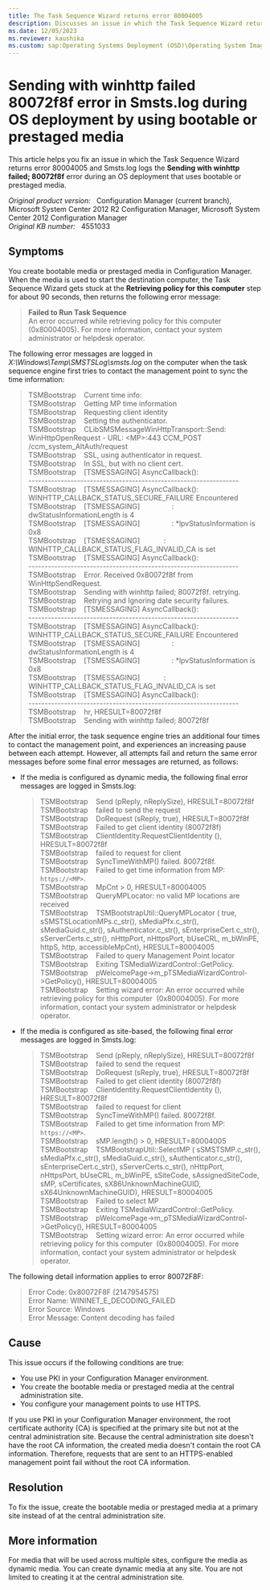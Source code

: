 ```yaml
---
title: The Task Sequence Wizard returns error 80004005
description: Discusses an issue in which the Task Sequence Wizard returns error 80004005 and Smsts.log logs the Sending with winhttp failed error during an OS deployment that uses bootable or prestaged media.
ms.date: 12/05/2023
ms.reviewer: kaushika
ms.custom: sap:Operating Systems Deployment (OSD)\Operating System Image Deployment
---
```

# Sending with winhttp failed 80072f8f error in Smsts.log during OS deployment by using bootable or prestaged media

This article helps you fix an issue in which the Task Sequence Wizard returns error 80004005 and Smsts.log logs the **Sending with winhttp failed; 80072f8f** error during an OS deployment that uses bootable or prestaged media.

_Original product version:_ &nbsp; Configuration Manager (current branch), Microsoft System Center 2012 R2 Configuration Manager, Microsoft System Center 2012 Configuration Manager  
_Original KB number:_ &nbsp; 4551033

## Symptoms

You create bootable media or prestaged media in Configuration Manager. When the media is used to start the destination computer, the Task Sequence Wizard gets stuck at the **Retrieving policy for this computer** step for about 90 seconds, then returns the following error message:

> **Failed to Run Task Sequence**  
> An error occurred while retrieving policy for this computer (0x80004005). For more information, contact your system administrator or helpdesk operator.

The following error messages are logged in *X:\Windows\Temp\SMSTSLog\smsts.log* on the computer when the task sequence engine first tries to contact the management point to sync the time information:

> TSMBootstrap &nbsp; &nbsp;Current time info:  
> TSMBootstrap &nbsp; &nbsp;Getting MP time information  
> TSMBootstrap &nbsp; &nbsp;Requesting client identity  
> TSMBootstrap &nbsp; &nbsp;Setting the authenticator.  
> TSMBootstrap &nbsp; &nbsp;CLibSMSMessageWinHttpTransport::Send: WinHttpOpenRequest - URL: \<MP>:443  CCM_POST /ccm_system_AltAuth/request  
> TSMBootstrap &nbsp; &nbsp;SSL, using authenticator in request.  
> TSMBootstrap &nbsp; &nbsp;In SSL, but with no client cert.  
> TSMBootstrap &nbsp; &nbsp;[TSMESSAGING] AsyncCallback():  
> \-----------------------------------------------------------------  
> TSMBootstrap &nbsp; &nbsp;[TSMESSAGING] AsyncCallback(): WINHTTP_CALLBACK_STATUS_SECURE_FAILURE Encountered  
> TSMBootstrap &nbsp; &nbsp;[TSMESSAGING] &nbsp; &nbsp; &nbsp; &nbsp; &nbsp; &nbsp; &nbsp; &nbsp;: dwStatusInformationLength is 4  
> TSMBootstrap &nbsp; &nbsp;[TSMESSAGING] &nbsp; &nbsp; &nbsp; &nbsp; &nbsp; &nbsp; &nbsp; &nbsp;: \*lpvStatusInformation is 0x8  
> TSMBootstrap &nbsp; &nbsp;[TSMESSAGING] &nbsp; &nbsp; &nbsp; &nbsp; &nbsp; &nbsp;: WINHTTP_CALLBACK_STATUS_FLAG_INVALID_CA is set  
> TSMBootstrap &nbsp; &nbsp;[TSMESSAGING] AsyncCallback():  
> \-----------------------------------------------------------------  
> TSMBootstrap &nbsp; &nbsp;Error. Received 0x80072f8f from WinHttpSendRequest.  
> TSMBootstrap &nbsp; &nbsp;Sending with winhttp failed; 80072f8f. retrying.  
> TSMBootstrap &nbsp; &nbsp;Retrying and Ignoring date security failures.  
> TSMBootstrap &nbsp; &nbsp;[TSMESSAGING] AsyncCallback():  
> \-----------------------------------------------------------------  
> TSMBootstrap &nbsp; &nbsp;[TSMESSAGING] AsyncCallback(): WINHTTP_CALLBACK_STATUS_SECURE_FAILURE Encountered  
> TSMBootstrap &nbsp; &nbsp;[TSMESSAGING] &nbsp; &nbsp; &nbsp; &nbsp; &nbsp; &nbsp; &nbsp; &nbsp;: dwStatusInformationLength is 4  
> TSMBootstrap &nbsp; &nbsp;[TSMESSAGING] &nbsp; &nbsp; &nbsp; &nbsp; &nbsp; &nbsp; &nbsp; &nbsp;: \*lpvStatusInformation is 0x8  
> TSMBootstrap &nbsp; &nbsp;[TSMESSAGING] &nbsp; &nbsp; &nbsp; &nbsp; &nbsp; &nbsp;: WINHTTP_CALLBACK_STATUS_FLAG_INVALID_CA is set  
> TSMBootstrap &nbsp; &nbsp;[TSMESSAGING] AsyncCallback():  
> \-----------------------------------------------------------------  
> TSMBootstrap &nbsp; &nbsp;hr, HRESULT=80072f8f  
> TSMBootstrap &nbsp; &nbsp;Sending with winhttp failed; 80072f8f

After the initial error, the task sequence engine tries an additional four times to contact the management point, and experiences an increasing pause between each attempt. However, all attempts fail and return the same error messages before some final error messages are returned, as follows:

- If the media is configured as dynamic media, the following final error messages are logged in Smsts.log:

    > TSMBootstrap &nbsp; &nbsp;Send (pReply, nReplySize), HRESULT=80072f8f  
    > TSMBootstrap &nbsp; &nbsp;failed to send the request  
    > TSMBootstrap &nbsp; &nbsp;DoRequest (sReply, true), HRESULT=80072f8f  
    > TSMBootstrap &nbsp; &nbsp;Failed to get client identity (80072f8f)  
    > TSMBootstrap &nbsp; &nbsp;ClientIdentity.RequestClientIdentity (), HRESULT=80072f8f  
    > TSMBootstrap &nbsp; &nbsp;failed to request for client  
    > TSMBootstrap &nbsp; &nbsp;SyncTimeWithMP() failed. 80072f8f.  
    > TSMBootstrap &nbsp; &nbsp;Failed to get time information from MP: `https://<MP>`.  
    > TSMBootstrap &nbsp; &nbsp;MpCnt > 0, HRESULT=80004005  
    > TSMBootstrap &nbsp; &nbsp;QueryMPLocator: no valid MP locations are received  
    > TSMBootstrap &nbsp; &nbsp;TSMBootstrapUtil::QueryMPLocator ( true, sSMSTSLocationMPs.c_str(), sMediaPfx.c_str(), sMediaGuid.c_str(), sAuthenticator.c_str(), sEnterpriseCert.c_str(), sServerCerts.c_str(), nHttpPort, nHttpsPort, bUseCRL, m_bWinPE, httpS, http, accessibleMpCnt), HRESULT=80004005  
    > TSMBootstrap &nbsp; &nbsp;Failed to query Management Point locator  
    > TSMBootstrap &nbsp; &nbsp;Exiting TSMediaWizardControl::GetPolicy.  
    > TSMBootstrap &nbsp; &nbsp;pWelcomePage->m_pTSMediaWizardControl->GetPolicy(), HRESULT=80004005  
    > TSMBootstrap &nbsp; &nbsp;Setting wizard error: An error occurred while retrieving policy for this computer &nbsp;(0x80004005). For more information, contact your system administrator or helpdesk operator.

- If the media is configured as site-based, the following final error messages are logged in Smsts.log:

    > TSMBootstrap &nbsp; &nbsp;Send (pReply, nReplySize), HRESULT=80072f8f  
    > TSMBootstrap &nbsp; &nbsp;failed to send the request  
    > TSMBootstrap &nbsp; &nbsp;DoRequest (sReply, true), HRESULT=80072f8f  
    > TSMBootstrap &nbsp; &nbsp;Failed to get client identity (80072f8f)  
    > TSMBootstrap &nbsp; &nbsp;ClientIdentity.RequestClientIdentity (), HRESULT=80072f8f  
    > TSMBootstrap &nbsp; &nbsp;failed to request for client  
    > TSMBootstrap &nbsp; &nbsp;SyncTimeWithMP() failed. 80072f8f.  
    > TSMBootstrap &nbsp; &nbsp;Failed to get time information from MP: `https://<MP>`.  
    > TSMBootstrap &nbsp; &nbsp;sMP.length() > 0, HRESULT=80004005  
    > TSMBootstrap &nbsp; &nbsp;TSMBootstrapUtil::SelectMP ( sSMSTSMP.c_str(), sMediaPfx.c_str(), sMediaGuid.c_str(), sAuthenticator.c_str(), sEnterpriseCert.c_str(), sServerCerts.c_str(), nHttpPort, nHttpsPort, bUseCRL, m_bWinPE, sSiteCode, sAssignedSiteCode, sMP, sCertificates, sX86UnknownMachineGUID, sX64UnknownMachineGUID), HRESULT=80004005  
    > TSMBootstrap &nbsp; &nbsp;Failed to select MP  
    > TSMBootstrap &nbsp; &nbsp;Exiting TSMediaWizardControl::GetPolicy.  
    > TSMBootstrap &nbsp; &nbsp;pWelcomePage->m_pTSMediaWizardControl->GetPolicy(), HRESULT=80004005  
    > TSMBootstrap &nbsp; &nbsp;Setting wizard error: An error occurred while retrieving policy for this computer &nbsp;(0x80004005). For more information, contact your system administrator or helpdesk operator.

The following detail information applies to error 80072F8F:

> Error Code: 0x80072F8F (2147954575)  
> Error Name: WININET_E_DECODING_FAILED  
> Error Source: Windows  
> Error Message: Content decoding has failed

## Cause

This issue occurs if the following conditions are true:

- You use PKI in your Configuration Manager environment.
- You create the bootable media or prestaged media at the central administration site.
- You configure your management points to use HTTPS.

If you use PKI in your Configuration Manager environment, the root certificate authority (CA) is specified at the primary site but not at the central administration site. Because the central administration site doesn't have the root CA information, the created media doesn't contain the root CA information. Therefore, requests that are sent to an HTTPS-enabled management point fail without the root CA information.

## Resolution

To fix the issue, create the bootable media or prestaged media at a primary site instead of at the central administration site.

## More information

For media that will be used across multiple sites, configure the media as dynamic media. You can create dynamic media at any site. You are not limited to creating it at the central administration site.
